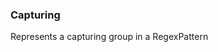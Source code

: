 ### <a id="McUtils.Parsers.RegexPatterns.Capturing">Capturing</a>
Represents a capturing group in a RegexPattern

